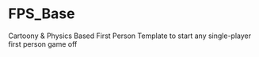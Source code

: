 # FPS_Base
Cartoony &amp; Physics Based First Person Template to start any single-player first person game off
